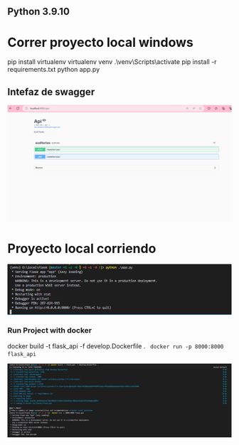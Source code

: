 ## Python 3.9.10


# Correr proyecto local windows

pip install virtualenv 
virtualenv venv
.\venv\Scripts\activate
pip install -r requirements.txt
python app.py

## Intefaz de swagger

![](images/image_swagger.png)

# Proyecto local corriendo


![](images/proyecto_local_corriendo.png)


### Run Project with docker

docker build -t flask_api -f develop.Dockerfile .
` docker run -p 8000:8000 flask_api`


![](images/run_docker.png)
